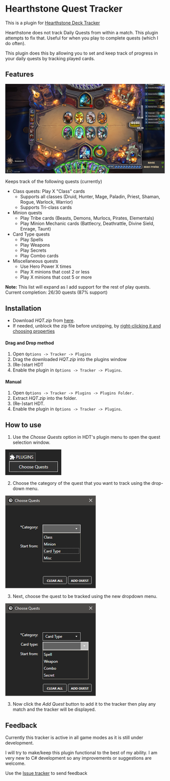 Hearthstone Quest Tracker
========================
This is a plugin for [Hearthstone Deck Tracker](https://github.com/Epix37/Hearthstone-Deck-Tracker)

Hearthstone does not track Daily Quests from within a match. This plugin attempts to fix that. Useful for when you play to complete quests (which I do often).

This plugin does this by allowing you to set and keep track of progress in your daily quests by tracking played cards.
  
  
## Features
![overlay](Hearthstone-Quest-Tracker/images/Screenshots/overlay.png)

Keeps track of the following quests (currently)
- Class quests: Play X "Class" cards
  - Supports all classes (Druid, Hunter, Mage, Paladin, Priest, Shaman, Rogue, Warlock, Warrior)
  - Supports Tri-class cards
- Minion quests
  - Play Tribe cards (Beasts, Demons, Murlocs, Pirates, Elementals)
  - Play Minion Mechanic cards (Battlecry, Deathrattle, Divine Sield, Enrage, Taunt)
- Card Type quests
  - Play Spells
  - Play Weapons
  - Play Secrets
  - Play Combo cards
- Miscellaneous quests
  - Use Hero Power X times
  - Play X minions that cost 2 or less
  - Play X minions that cost 5 or more
  
__Note:__ This list will expand as I add support for the rest of play quests.  
Current completion: 26/30 quests (87% support)
  
  
## Installation
- Download *HQT.zip* from [here](https://github.com/PyroGenesis/Hearthstone-Quest-Tracker/releases).
- If needed, unblock the zip file before unzipping, by [right-clicking it and choosing properties](http://blogs.msdn.com/b/delay/p/unblockingdownloadedfile.aspx)
#### Drag and Drop method
1. Open `Options -> Tracker -> Plugins`
1. Drag the downloaded *HQT.zip* into the plugins window
1. (Re-)start HDT
1. Enable the plugin in `Options -> Tracker -> Plugins`.
#### Manual
1. Open `Options -> Tracker -> Plugins -> Plugins Folder.`
1. Extract *HQT.zip* into the folder.
1. (Re-)start HDT.
1. Enable the plugin in `Options -> Tracker -> Plugins`.
  
  
## How to use
1. Use the *Chosse Quests* option in HDT's plugin menu to open the quest selection window.

![menu](Hearthstone-Quest-Tracker/images/Screenshots/plugin_menu.png)

2. Choose the category of the quest that you want to track using the drop-down menu.

![category](Hearthstone-Quest-Tracker/images/Screenshots/category_selection.png)

3. Next, choose the quest to be tracked using the new dropdown menu.

![quest_select](Hearthstone-Quest-Tracker/images/Screenshots/quest_selection.png)

3. Now click the *Add Quest* button to add it to the tracker then play any match and the tracker will be displayed.


## Feedback
Currently this tracker is active in all game modes as it is still under development.

I will try to make/keep this plugin functional to the best of my ability. I am very new to C# development so any improvements or suggestions are welcome.

Use the [Issue tracker](https://github.com/PyroGenesis/Hearthstone-Quest-Tracker/issues/new) to send feedback
